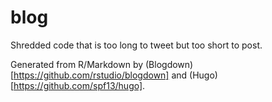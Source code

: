 # blog

Shredded code that is too long to tweet but too short to post.

Generated from R/Markdown by (Blogdown)[https://github.com/rstudio/blogdown] and (Hugo)[https://github.com/spf13/hugo].
